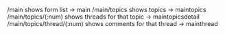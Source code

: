 /main shows form list -> main
/main/topics shows topics -> maintopics
/main/topics/(:num) shows threads for that topic -> maintopicsdetail
/main/topics/thread/(:num) shows comments for that thread -> mainthread
